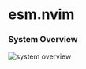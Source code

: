 # esm.nvim
### System Overview
![system overview](http://www.plantuml.com/plantuml/proxy?cache=no&src=https://raw.githubusercontent.com/A-M-U/esm.nvim/master/doc/esm.puml)
